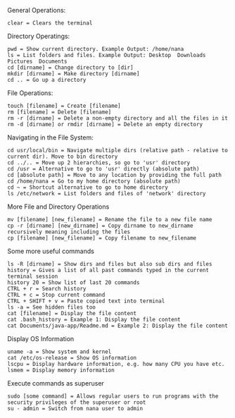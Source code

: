 General Operations:

    clear = Clears the terminal

Directory Operatings:

    pwd = Show current directory. Example Output: /home/nana
    ls = List folders and files. Example Output: Desktop  Downloads  Pictures  Documents
    cd [dirname] = Change directory to [dir]
    mkdir [dirname] = Make directory [dirname]
    cd .. = Go up a directory

File Operations:

    touch [filename] = Create [filename]
    rm [filename] = Delete [filename]
    rm -r [dirname] = Delete a non-empty directory and all the files in it
    rm -d [dirname] or rmdir [dirname] = Delete an empty directory

Navigating in the File System:

    cd usr/local/bin = Navigate multiple dirs (relative path - relative to current dir). Move to bin directory
    cd ../.. = Move up 2 hierarchies, so go to 'usr' directory
    cd /usr = Alternative to go to 'usr' directly (absolute path)
    cd [absolute path] = Move to any location by providing the full path
    cd /home/nana = Go to my home directory (absolute path)
    cd ~ = Shortcut alternative to go to home directory
    ls /etc/network = List folders and files of 'network' directory

More File and Directory Operations

    mv [filename] [new_filename] = Rename the file to a new file name
    cp -r [dirname] [new_dirname] = Copy dirname to new_dirname recursively meaning including the files
    cp [filename] [new_filename] = Copy filename to new_filename

Some more useful commands

    ls -R [dirname] = Show dirs and files but also sub dirs and files
    history = Gives a list of all past commands typed in the current terminal session
    history 20 = Show list of last 20 commands
    CTRL + r = Search history
    CTRL + c = Stop current command
    CTRL + SHIFT + v = Paste copied text into terminal
    ls -a = See hidden files too
    cat [filename] = Display the file content
    cat .bash_history = Example 1: Display the file content
    cat Documents/java-app/Readme.md = Example 2: Display the file content

Display OS Information

    uname -a = Show system and kernel
    cat /etc/os-release = Show OS information
    lscpu = Display hardware information, e.g. how many CPU you have etc.
    lsmem = Display memory information

Execute commands as superuser

    sudo [some command] = Allows regular users to run programs with the security privileges of the superuser or root
    su - admin = Switch from nana user to admin
